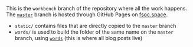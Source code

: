 This is the `workbench` branch of the repository where all the work happens. The [`master`](https://github.com/LW2904/fsoc.space/tree/master) branch is hosted through GitHub Pages on [fsoc.space](https://fsoc.space).

- `static/` contains files that are directly copied to the `master` branch
- `words/` is used to build the folder of the same name on the `master` branch, using [`words`](https://github.com/LW2904/words) (this is where all blog posts live) 
